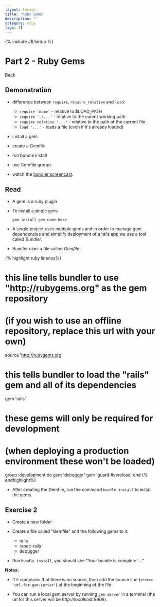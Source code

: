```yaml
---
layout: lesson
title: "Ruby Gems"
description: ""
category: ruby
tags: []
---
```

{% include JB/setup %}

Part 2 - Ruby Gems
==================

[Back](../index.html)

Demonstration
-------------

-   difference between `require`, `require_relative` and `load`:

    -   `require 'name'` - relative to $LOAD\_PATH
    -   `require './...'` - relative to the curent working path
    -   `require_relative '...'` - relative to the path of the current
        file
    -   `load '...'` - loads a file (even if it's already loaded)

-   install a gem
-   create a Gemfile
-   run bundle install
-   use Gemfile groups
-   watch the [bundler
    screencast](http://railscasts.com/episodes/201-bundler-revised).

Read
----

-   A gem is a ruby plugin
-   To install a single gem:

        gem install gem-name-here

-   A single project uses multiple gems and in order to manage gem
    dependencies and simplify deployment of a rails app we use a tool
    called *Bundler*.

-   Bundler uses a file called *Gemfile*:

{% highlight ruby linenos%}
# this line tells bundler to use "http://rubygems.org" as the gem repository
# (if you wish to use an offline repository, replace this url with your own)
source 'http://rubygems.org'

# this tells bundler to load the "rails" gem and all of its dependencies
gem 'rails'

# these gems will only be required for development 
# (when deploying a production environment these won't be loaded)
group :development do
  gem 'debugger'
  gem 'guard-livereload'
end
{% endhighlight%}

-   After creating the Gemfile, run the command `bundle install` to
    install the gems.

Exercise 2
----------

-   Create a new folder
-   Create a file called "Gemfile" and the following gems to it:

    -   rails
    -   rspec-rails
    -   debugger

-   Run `bundle install`, you should see "Your bundle is complete! ..."

**Notes:**

-   If it complains that there is no source, then add the source line
    (`source 'url-for-gem-server'`) at the beginning of the file.

-   You can run a local gem server by running `gem server` in a terminal
    (the url for this server will be *http://localhost:8808*).


